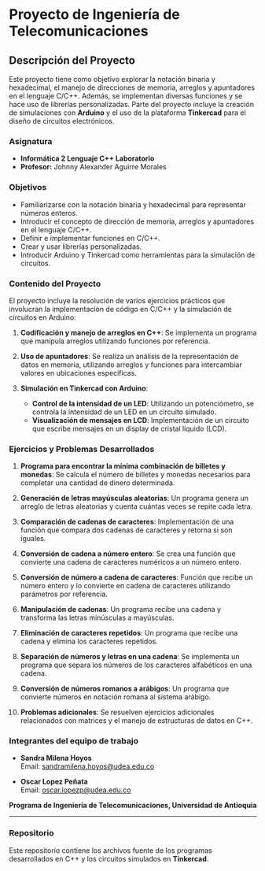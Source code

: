 # Proyecto de Ingeniería de Telecomunicaciones

## Descripción del Proyecto

Este proyecto tiene como objetivo explorar la notación binaria y hexadecimal, el manejo de direcciones de memoria, arreglos y apuntadores en el lenguaje C/C++. Además, se implementan diversas funciones y se hace uso de librerías personalizadas. Parte del proyecto incluye la creación de simulaciones con **Arduino** y el uso de la plataforma **Tinkercad** para el diseño de circuitos electrónicos.

### Asignatura

- **Informática 2 Lenguaje C++ Laboratorio**
- **Profesor:** Johnny Alexander Aguirre Morales

### Objetivos

- Familiarizarse con la notación binaria y hexadecimal para representar números enteros.
- Introducir el concepto de dirección de memoria, arreglos y apuntadores en el lenguaje C/C++.
- Definir e implementar funciones en C/C++.
- Crear y usar librerías personalizadas.
- Introducir Arduino y Tinkercad como herramientas para la simulación de circuitos.

### Contenido del Proyecto

El proyecto incluye la resolución de varios ejercicios prácticos que involucran la implementación de código en C/C++ y la simulación de circuitos en Arduino:

1. **Codificación y manejo de arreglos en C++**: Se implementa un programa que manipula arreglos utilizando funciones por referencia.
   
2. **Uso de apuntadores**: Se realiza un análisis de la representación de datos en memoria, utilizando arreglos y funciones para intercambiar valores en ubicaciones específicas.

3. **Simulación en Tinkercad con Arduino**:
   - **Control de la intensidad de un LED**: Utilizando un potenciómetro, se controla la intensidad de un LED en un circuito simulado.
   - **Visualización de mensajes en LCD**: Implementación de un circuito que escribe mensajes en un display de cristal líquido (LCD).

### Ejercicios y Problemas Desarrollados

1. **Programa para encontrar la mínima combinación de billetes y monedas**: Se calcula el número de billetes y monedas necesarios para completar una cantidad de dinero determinada.
   
2. **Generación de letras mayúsculas aleatorias**: Un programa genera un arreglo de letras aleatorias y cuenta cuántas veces se repite cada letra.

3. **Comparación de cadenas de caracteres**: Implementación de una función que compara dos cadenas de caracteres y retorna si son iguales.

4. **Conversión de cadena a número entero**: Se crea una función que convierte una cadena de caracteres numéricos a un número entero.

5. **Conversión de número a cadena de caracteres**: Función que recibe un número entero y lo convierte en cadena de caracteres utilizando parámetros por referencia.

6. **Manipulación de cadenas**: Un programa recibe una cadena y transforma las letras minúsculas a mayúsculas.

7. **Eliminación de caracteres repetidos**: Un programa que recibe una cadena y elimina los caracteres repetidos.

8. **Separación de números y letras en una cadena**: Se implementa un programa que separa los números de los caracteres alfabéticos en una cadena.

9. **Conversión de números romanos a arábigos**: Un programa que convierte números en notación romana al sistema arábigo.

10. **Problemas adicionales**: Se resuelven ejercicios adicionales relacionados con matrices y el manejo de estructuras de datos en C++.

### Integrantes del equipo de trabajo

- **Sandra Milena Hoyos**  
  Email: [sandramilena.hoyos@udea.edu.co](mailto:sandramilena.hoyos@udea.edu.co)
  
- **Oscar Lopez Peñata**  
  Email: [oscar.lopezp@udea.edu.co](mailto:oscar.lopezp@udea.edu.co)

**Programa de Ingeniería de Telecomunicaciones, Universidad de Antioquia**

---

### Repositorio

Este repositorio contiene los archivos fuente de los programas desarrollados en C++ y los circuitos simulados en **Tinkercad**.

